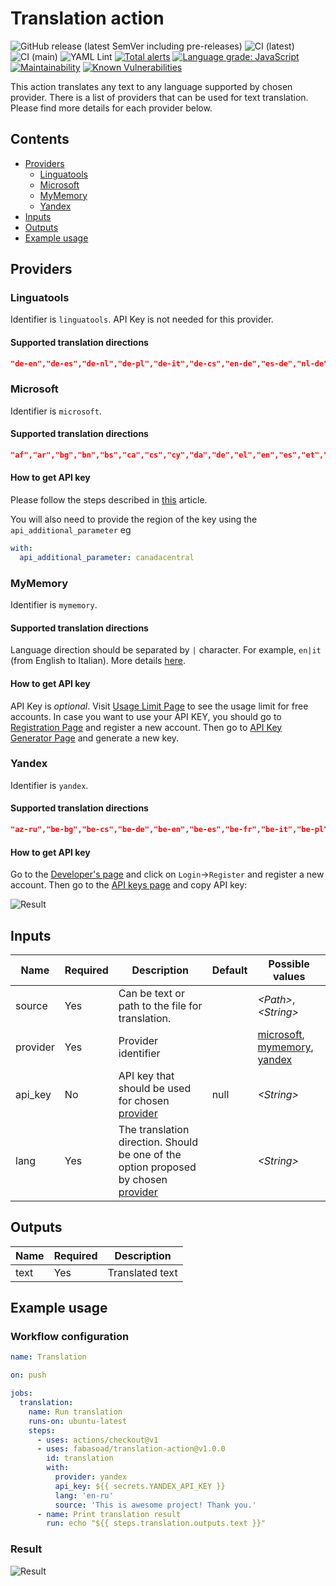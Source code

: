 # Translation action
![GitHub release (latest SemVer including pre-releases)](https://img.shields.io/github/v/release/fabasoad/translation-action?include_prereleases) ![CI (latest)](https://github.com/fabasoad/translation-action/workflows/CI%20(latest)/badge.svg) ![CI (main)](https://github.com/fabasoad/translation-action/workflows/CI%20(main)/badge.svg) ![YAML Lint](https://github.com/fabasoad/translation-action/workflows/YAML%20Lint/badge.svg) [![Total alerts](https://img.shields.io/lgtm/alerts/g/fabasoad/translation-action.svg?logo=lgtm&logoWidth=18)](https://lgtm.com/projects/g/fabasoad/translation-action/alerts/) [![Language grade: JavaScript](https://img.shields.io/lgtm/grade/javascript/g/fabasoad/translation-action.svg?logo=lgtm&logoWidth=18)](https://lgtm.com/projects/g/fabasoad/translation-action/context:javascript) [![Maintainability](https://api.codeclimate.com/v1/badges/84bb3beceb9503272bc9/maintainability)](https://codeclimate.com/github/fabasoad/translation-action/maintainability) [![Known Vulnerabilities](https://snyk.io/test/github/fabasoad/translation-action/badge.svg?targetFile=package.json)](https://snyk.io/test/github/fabasoad/translation-action?targetFile=package.json)

This action translates any text to any language supported by chosen provider. There is a list of providers that can be used for text translation. Please find more details for each provider below.

## Contents
- [Providers](#providers)
  - [Linguatools](#linguatools)
  - [Microsoft](#microsoft)
  - [MyMemory](#mymemory)
  - [Yandex](#yandex)
- [Inputs](#inputs)
- [Outputs](#outputs)
- [Example usage](#example-usage)

## Providers

### Linguatools
Identifier is `linguatools`. API Key is not needed for this provider.
#### Supported translation directions
```json
"de-en","de-es","de-nl","de-pl","de-it","de-cs","en-de","es-de","nl-de","pl-de","it-de","cs-de"
```

### Microsoft
Identifier is `microsoft`.
#### Supported translation directions
```json
"af","ar","bg","bn","bs","ca","cs","cy","da","de","el","en","es","et","fa","fi","fr","he","hi","hr","ht","hu","id","is","it","ja","ko","lt","lv","ms","mt","mww","nb","nl","pl","pt","ro","ru","sk","sl","sr-Latn","sv","sw","ta","th","tlh-Latn","tr","uk","ur","vi","zh-Hans"
```
#### How to get API key
Please follow the steps described in [this](https://docs.microsoft.com/en-us/azure/cognitive-services/translator/translator-text-how-to-signup) article.

You will also need to provide the region of the key using the `api_additional_parameter` eg

```YAML
with:
  api_additional_parameter: canadacentral
```

### MyMemory
Identifier is `mymemory`.
#### Supported translation directions
Language direction should be separated by `|` character. For example, `en|it` (from English to Italian). More details [here](https://mymemory.translated.net/doc/spec.php).
#### How to get API key
API Key is _optional_. Visit [Usage Limit Page](https://mymemory.translated.net/doc/usagelimits.php) to see the usage limit for free accounts. In case you want to use your API KEY, you should go to [Registration Page](https://www.translated.net/top/) and register a new account. Then go to [API Key Generator Page](https://mymemory.translated.net/doc/keygen.php) and generate a new key.

### Yandex
Identifier is `yandex`.
#### Supported translation directions
```json
"az-ru","be-bg","be-cs","be-de","be-en","be-es","be-fr","be-it","be-pl","be-ro","be-ru","be-sr","be-tr","bg-be","bg-ru","bg-uk","ca-en","ca-ru","cs-be","cs-en","cs-ru","cs-uk","da-en","da-ru","de-be","de-en","de-es","de-fr","de-it","de-ru","de-tr","de-uk","el-en","el-ru","en-be","en-ca","en-cs","en-da","en-de","en-el","en-es","en-et","en-fi","en-fr","en-hu","en-it","en-lt","en-lv","en-mk","en-nl","en-no","en-pt","en-ru","en-sk","en-sl","en-sq","en-sv","en-tr","en-uk","es-be","es-de","es-en","es-ru","es-uk","et-en","et-ru","fi-en","fi-ru","fr-be","fr-de","fr-en","fr-ru","fr-uk","hr-ru","hu-en","hu-ru","hy-ru","it-be","it-de","it-en","it-ru","it-uk","lt-en","lt-ru","lv-en","lv-ru","mk-en","mk-ru","nl-en","nl-ru","no-en","no-ru","pl-be","pl-ru","pl-uk","pt-en","pt-ru","ro-be","ro-ru","ro-uk","ru-az","ru-be","ru-bg","ru-ca","ru-cs","ru-da","ru-de","ru-el","ru-en","ru-es","ru-et","ru-fi","ru-fr","ru-hr","ru-hu","ru-hy","ru-it","ru-lt","ru-lv","ru-mk","ru-nl","ru-no","ru-pl","ru-pt","ru-ro","ru-sk","ru-sl","ru-sq","ru-sr","ru-sv","ru-tr","ru-uk","sk-en","sk-ru","sl-en","sl-ru","sq-en","sq-ru","sr-be","sr-ru","sr-uk","sv-en","sv-ru","tr-be","tr-de","tr-en","tr-ru","tr-uk","uk-bg","uk-cs","uk-de","uk-en","uk-es","uk-fr","uk-it","uk-pl","uk-ro","uk-ru","uk-sr","uk-tr"
```
#### How to get API key
Go to the [Developer's page](https://translate.yandex.com/developers) and click on `Login`->`Register` and register a new account. Then go to the [API keys page](https://translate.yandex.com/developers/keys) and copy API key:

![Result](https://raw.githubusercontent.com/fabasoad/translation-action/main/screenshots/screenshot-yandex-api-key.png)

## Inputs
| Name     | Required | Description                                                                                      | Default | Possible values                                                   |
|----------|----------|--------------------------------------------------------------------------------------------------|---------|-------------------------------------------------------------------|
| source   | Yes      | Can be text or path to the file for translation.                                                 |         | _&lt;Path&gt;_,_&lt;String&gt;_                             |
| provider | Yes      | Provider identifier                                                                              |         | [microsoft](#microsoft), [mymemory](#mymemory), [yandex](#yandex) |
| api_key  | No       | API key that should be used for chosen [provider](#providers)                                    | null    | _&lt;String&gt;_                                                  |
| lang     | Yes      | The translation direction. Should be one of the option proposed by chosen [provider](#providers) |         | _&lt;String&gt;_                                                  |

## Outputs
| Name | Required | Description     |
|------|----------|-----------------|
| text | Yes      | Translated text |

## Example usage

### Workflow configuration

```yaml
name: Translation

on: push

jobs:
  translation:
    name: Run translation
    runs-on: ubuntu-latest
    steps:
      - uses: actions/checkout@v1
      - uses: fabasoad/translation-action@v1.0.0
        id: translation
        with:
          provider: yandex
          api_key: ${{ secrets.YANDEX_API_KEY }}
          lang: 'en-ru'
          source: 'This is awesome project! Thank you.'
      - name: Print translation result
        run: echo "${{ steps.translation.outputs.text }}"
```

### Result
![Result](https://raw.githubusercontent.com/fabasoad/translation-action/main/screenshots/screenshot-yandex-result.png)
